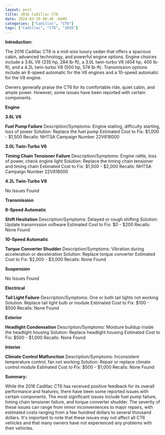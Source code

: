 ```yaml
---
layout: post
title: 2016 Cadillac CT6
date: 2024-03-29 00:48 -0400
categories: ["Cadillac", "CT6"]
tags: ["Cadillac", "CT6", "2016"]
---
```

**Introduction:**

The 2016 Cadillac CT6 is a mid-size luxury sedan that offers a spacious cabin, advanced technology, and powerful engine options. Engine choices include a 3.6L V6 (335 hp, 284 lb-ft), a 3.0L twin-turbo V6 (404 hp, 400 lb-ft), and a 4.2L twin-turbo V8 (500 hp, 574 lb-ft). Transmission options include an 8-speed automatic for the V6 engines and a 10-speed automatic for the V8 engine.

Owners generally praise the CT6 for its comfortable ride, quiet cabin, and ample power. However, some issues have been reported with certain components.

**Engine**

**3.6L V6**

**Fuel Pump Failure**
Description/Symptoms: Engine stalling, difficulty starting, loss of power
Solution: Replace the fuel pump
Estimated Cost to Fix: $1,000 - $1,500
Recalls: NHTSA Campaign Number 22V818000

**3.0L Twin-Turbo V6**

**Timing Chain Tensioner Failure**
Description/Symptoms: Engine rattle, loss of power, check engine light
Solution: Replace the timing chain tensioner and timing chain
Estimated Cost to Fix: $1,500 - $2,000
Recalls: NHTSA Campaign Number 22V818000

**4.2L Twin-Turbo V8**

No Issues Found

**Transmission**

**8-Speed Automatic**

**Shift Hesitation**
Description/Symptoms: Delayed or rough shifting
Solution: Update transmission software
Estimated Cost to Fix: $0 - $200
Recalls: None Found

**10-Speed Automatic**

**Torque Converter Shudder**
Description/Symptoms: Vibration during acceleration or deceleration
Solution: Replace torque converter
Estimated Cost to Fix: $2,000 - $3,000
Recalls: None Found

**Suspension**

No Issues Found

**Electrical**

**Tail Light Failure**
Description/Symptoms: One or both tail lights not working
Solution: Replace tail light bulb or module
Estimated Cost to Fix: $100 - $500
Recalls: None Found

**Exterior**

**Headlight Condensation**
Description/Symptoms: Moisture buildup inside the headlight housing
Solution: Replace headlight housing
Estimated Cost to Fix: $500 - $1,000
Recalls: None Found

**Interior**

**Climate Control Malfunction**
Description/Symptoms: Inconsistent temperature control, fan not working
Solution: Repair or replace climate control module
Estimated Cost to Fix: $500 - $1,000
Recalls: None Found

**Summary:**

While the 2016 Cadillac CT6 has received positive feedback for its overall performance and features, there have been some reported issues with certain components. The most significant issues include fuel pump failure, timing chain tensioner failure, and torque converter shudder. The severity of these issues can range from minor inconveniences to major repairs, with estimated costs ranging from a few hundred dollars to several thousand dollars. It's important to note that these issues may not affect all CT6 vehicles and that many owners have not experienced any problems with their vehicles.
